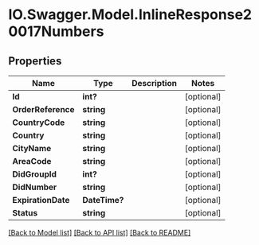 # IO.Swagger.Model.InlineResponse20017Numbers
## Properties

Name | Type | Description | Notes
------------ | ------------- | ------------- | -------------
**Id** | **int?** |  | [optional] 
**OrderReference** | **string** |  | [optional] 
**CountryCode** | **string** |  | [optional] 
**Country** | **string** |  | [optional] 
**CityName** | **string** |  | [optional] 
**AreaCode** | **string** |  | [optional] 
**DidGroupId** | **int?** |  | [optional] 
**DidNumber** | **string** |  | [optional] 
**ExpirationDate** | **DateTime?** |  | [optional] 
**Status** | **string** |  | [optional] 

[[Back to Model list]](../README.md#documentation-for-models) [[Back to API list]](../README.md#documentation-for-api-endpoints) [[Back to README]](../README.md)

